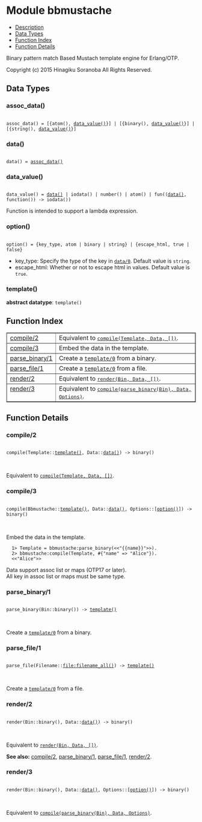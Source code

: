 

# Module bbmustache #
* [Description](#description)
* [Data Types](#types)
* [Function Index](#index)
* [Function Details](#functions)

Binary pattern match Based Mustach template engine for Erlang/OTP.

Copyright (c) 2015 Hinagiku Soranoba All Rights Reserved.

<a name="types"></a>

## Data Types ##




### <a name="type-assoc_data">assoc_data()</a> ###


<pre><code>
assoc_data() = [{atom(), <a href="#type-data_value">data_value()</a>}] | [{binary(), <a href="#type-data_value">data_value()</a>}] | [{string(), <a href="#type-data_value">data_value()</a>}]
</code></pre>




### <a name="type-data">data()</a> ###


<pre><code>
data() = <a href="#type-assoc_data">assoc_data()</a>
</code></pre>




### <a name="type-data_value">data_value()</a> ###


<pre><code>
data_value() = <a href="#type-data">data()</a> | iodata() | number() | atom() | fun((<a href="#type-data">data()</a>, function()) -&gt; iodata())
</code></pre>

 Function is intended to support a lambda expression.



### <a name="type-option">option()</a> ###


<pre><code>
option() = {key_type, atom | binary | string} | {escape_html, true | false}
</code></pre>

 - key_type: Specify the type of the key in [`data/0`](#data-0). Default value is `string`.
- escape_html: Whether or not to escape html in values. Default value is `true`.



### <a name="type-template">template()</a> ###


__abstract datatype__: `template()`

<a name="index"></a>

## Function Index ##


<table width="100%" border="1" cellspacing="0" cellpadding="2" summary="function index"><tr><td valign="top"><a href="#compile-2">compile/2</a></td><td>Equivalent to <a href="#compile-3"><tt>compile(Template, Data, [])</tt></a>.</td></tr><tr><td valign="top"><a href="#compile-3">compile/3</a></td><td>Embed the data in the template.</td></tr><tr><td valign="top"><a href="#parse_binary-1">parse_binary/1</a></td><td>Create a <a href="#template-0"><code>template/0</code></a> from a binary.</td></tr><tr><td valign="top"><a href="#parse_file-1">parse_file/1</a></td><td>Create a <a href="#template-0"><code>template/0</code></a> from a file.</td></tr><tr><td valign="top"><a href="#render-2">render/2</a></td><td>Equivalent to <a href="#render-3"><tt>render(Bin, Data, [])</tt></a>.</td></tr><tr><td valign="top"><a href="#render-3">render/3</a></td><td>Equivalent to <a href="#compile-3"><tt>compile(parse_binary(Bin), Data, Options)</tt></a>.</td></tr></table>


<a name="functions"></a>

## Function Details ##

<a name="compile-2"></a>

### compile/2 ###

<pre><code>
compile(Template::<a href="#type-template">template()</a>, Data::<a href="#type-data">data()</a>) -&gt; binary()
</code></pre>
<br />

Equivalent to [`compile(Template, Data, [])`](#compile-3).

<a name="compile-3"></a>

### compile/3 ###

<pre><code>
compile(Bbmustache::<a href="#type-template">template()</a>, Data::<a href="#type-data">data()</a>, Options::[<a href="#type-option">option()</a>]) -&gt; binary()
</code></pre>
<br />

Embed the data in the template.

```
  1> Template = bbmustache:parse_binary(<<"{{name}}">>).
  2> bbmustache:compile(Template, #{"name" => "Alice"}).
  <<"Alice">>
```

Data support assoc list or maps (OTP17 or later). <br />
All key in assoc list or maps must be same type.

<a name="parse_binary-1"></a>

### parse_binary/1 ###

<pre><code>
parse_binary(Bin::binary()) -&gt; <a href="#type-template">template()</a>
</code></pre>
<br />

Create a [`template/0`](#template-0) from a binary.

<a name="parse_file-1"></a>

### parse_file/1 ###

<pre><code>
parse_file(Filename::<a href="file.md#type-filename_all">file:filename_all()</a>) -&gt; <a href="#type-template">template()</a>
</code></pre>
<br />

Create a [`template/0`](#template-0) from a file.

<a name="render-2"></a>

### render/2 ###

<pre><code>
render(Bin::binary(), Data::<a href="#type-data">data()</a>) -&gt; binary()
</code></pre>
<br />

Equivalent to [`render(Bin, Data, [])`](#render-3).

__See also:__ [compile/2](#compile-2), [parse_binary/1](#parse_binary-1), [parse_file/1](#parse_file-1), [render/2](#render-2).

<a name="render-3"></a>

### render/3 ###

<pre><code>
render(Bin::binary(), Data::<a href="#type-data">data()</a>, Options::[<a href="#type-option">option()</a>]) -&gt; binary()
</code></pre>
<br />

Equivalent to [`compile(parse_binary(Bin), Data, Options)`](#compile-3).

